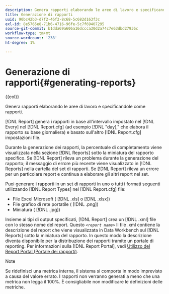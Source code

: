 ```yaml
---
description: Genera rapporti elaborando le aree di lavoro e specificandole come rapporti.
title: Generazione di rapporti
uuid: 90bc42b3-d7f2-46f2-8c68-5c682d163f3c
exl-id: 8e5765e8-71b6-4716-96fe-5c7f69407295
source-git-commit: b1dda69a606a16dccca30d2a74c7e63dbd27936c
workflow-type: tm+mt
source-wordcount: '238'
ht-degree: 1%

---
```


# Generazione di rapporti{#generating-reports}

{{eol}}

Genera rapporti elaborando le aree di lavoro e specificandole come rapporti.

[!DNL Report] genera i rapporti in base all&#39;intervallo impostato nel [!DNL Every] nel [!DNL Report.cfg] (ad esempio [!DNL "day],&quot; che elabora il rapporto su base giornaliera) e basato sull&#39;altro [!DNL Report.cfg] impostazioni file.

Durante la generazione dei rapporti, la percentuale di completamento viene visualizzata nella sezione [!DNL Reports] sotto la miniatura del rapporto specifico. Se [!DNL Report] rileva un problema durante la generazione del rapporto; il messaggio di errore più recente viene visualizzato in [!DNL Reports] nella cartella del set di rapporti. Se [!DNL Report] rileva un errore per un particolare report e continua a elaborare gli altri report nel set.

Puoi generare i rapporti in un set di rapporti in uno o tutti i formati seguenti utilizzando [!DNL Report Types] nel [!DNL Report.cfg] file:

* File Excel Microsoft ( [!DNL .xls] o [!DNL .xlsx])
* File grafico di rete portatile ( [!DNL .png])
* Miniatura ( [!DNL .jpg])

Insieme ai tipi di output specificati, [!DNL Report] crea un [!DNL .xml] file con lo stesso nome del report. Questo *`<report name>`* Il file .xml contiene la descrizione del report che viene visualizzata in Data Workbench sul [!DNL Reports] sotto la miniatura del rapporto. In questo modo la descrizione diventa disponibile per la distribuzione dei rapporti tramite un portale di reporting. Per informazioni sulla [!DNL Report Portal], vedi [Utilizzo del Report Portal (Portale dei rapporti)](../../home/c-rpt-oview/c-rpt-portal/c-rpt-portal.md#concept-f692210cad494c00865dbf325eb5ed35).

>[!NOTE]
>
>Se ridefinisci una metrica interna, il sistema si comporta in modo imprevisto a causa del valore errato. I rapporti non verranno generati a meno che una metrica non legga il 100%. È consigliabile non modificare le definizioni delle metriche.
